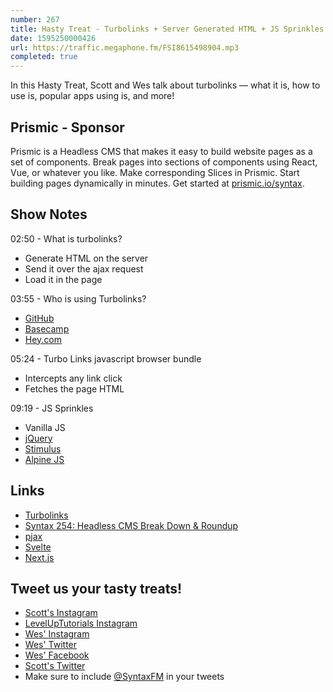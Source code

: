 ```yaml
---
number: 267
title: Hasty Treat - Turbolinks + Server Generated HTML + JS Sprinkles
date: 1595250000426
url: https://traffic.megaphone.fm/FSI8615498904.mp3
completed: true
---
```


In this Hasty Treat, Scott and Wes talk about turbolinks — what it is, how to use is, popular apps using is, and more!

## Prismic - Sponsor
Prismic is a Headless CMS that makes it easy to build website pages as a set of components. Break pages into sections of components using React, Vue, or whatever you like. Make corresponding Slices in Prismic. Start building pages dynamically in minutes. Get started at [prismic.io/syntax](https://prismic.io/syntax).

## Show Notes

02:50 - What is turbolinks?
* Generate HTML on the server
* Send it over the ajax request
* Load it in the page

03:55 - Who is using Turbolinks?
* [GitHub](https://github.com/)
* [Basecamp](https://basecamp.com/)
* [Hey.com](https://hey.com)

05:24 - Turbo Links javascript browser bundle
* Intercepts any link click
* Fetches the page HTML

09:19 - JS Sprinkles
* Vanilla JS
* [jQuery](https://jquery.com/)
* [Stimulus](https://stimulusjs.org/)
* [Alpine JS](https://github.com/alpinejs/alpine)

## Links
* [Turbolinks](https://github.com/turbolinks/turbolinks)
* [Syntax 254: Headless CMS Break Down & Roundup](https://syntax.fm/show/254/headless-cms-break-down-and-roundup)
* [pjax](https://pjax.herokuapp.com/)
* [Svelte](https://svelte.dev/)
* [Next.js](https://nextjs.org/)

## Tweet us your tasty treats!
* [Scott's Instagram](https://www.instagram.com/stolinski/)
* [LevelUpTutorials Instagram](https://www.instagram.com/LevelUpTutorials/)
* [Wes' Instagram](https://www.instagram.com/wesbos/)
* [Wes' Twitter](https://twitter.com/wesbos)
* [Wes' Facebook](https://www.facebook.com/wesbos.developer)
* [Scott's Twitter](https://twitter.com/stolinski)
* Make sure to include [@SyntaxFM](https://twitter.com/SyntaxFM) in your tweets